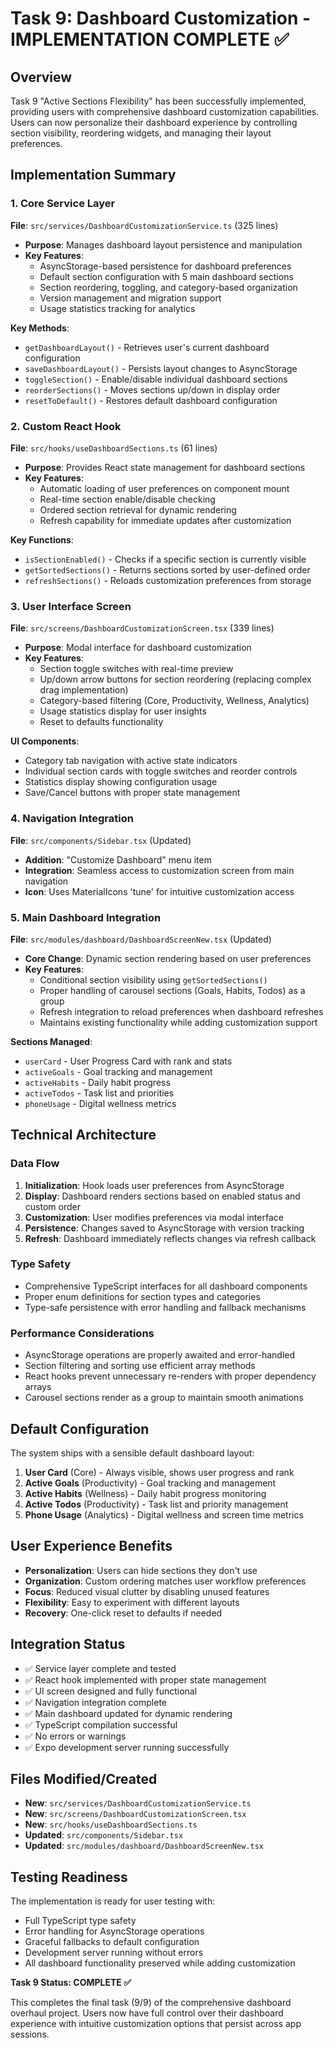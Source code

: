 # Task 9: Dashboard Customization - IMPLEMENTATION COMPLETE ✅

## Overview
Task 9 "Active Sections Flexibility" has been successfully implemented, providing users with comprehensive dashboard customization capabilities. Users can now personalize their dashboard experience by controlling section visibility, reordering widgets, and managing their layout preferences.

## Implementation Summary

### 1. Core Service Layer
**File**: `src/services/DashboardCustomizationService.ts` (325 lines)
- **Purpose**: Manages dashboard layout persistence and manipulation
- **Key Features**:
  - AsyncStorage-based persistence for dashboard preferences
  - Default section configuration with 5 main dashboard sections
  - Section reordering, toggling, and category-based organization
  - Version management and migration support
  - Usage statistics tracking for analytics

**Key Methods**:
- `getDashboardLayout()` - Retrieves user's current dashboard configuration
- `saveDashboardLayout()` - Persists layout changes to AsyncStorage
- `toggleSection()` - Enable/disable individual dashboard sections
- `reorderSections()` - Moves sections up/down in display order
- `resetToDefault()` - Restores default dashboard configuration

### 2. Custom React Hook
**File**: `src/hooks/useDashboardSections.ts` (61 lines)
- **Purpose**: Provides React state management for dashboard sections
- **Key Features**:
  - Automatic loading of user preferences on component mount
  - Real-time section enable/disable checking
  - Ordered section retrieval for dynamic rendering
  - Refresh capability for immediate updates after customization

**Key Functions**:
- `isSectionEnabled()` - Checks if a specific section is currently visible
- `getSortedSections()` - Returns sections sorted by user-defined order
- `refreshSections()` - Reloads customization preferences from storage

### 3. User Interface Screen
**File**: `src/screens/DashboardCustomizationScreen.tsx` (339 lines)
- **Purpose**: Modal interface for dashboard customization
- **Key Features**:
  - Section toggle switches with real-time preview
  - Up/down arrow buttons for section reordering (replacing complex drag implementation)
  - Category-based filtering (Core, Productivity, Wellness, Analytics)
  - Usage statistics display for user insights
  - Reset to defaults functionality

**UI Components**:
- Category tab navigation with active state indicators
- Individual section cards with toggle switches and reorder controls
- Statistics display showing configuration usage
- Save/Cancel buttons with proper state management

### 4. Navigation Integration
**File**: `src/components/Sidebar.tsx` (Updated)
- **Addition**: "Customize Dashboard" menu item
- **Integration**: Seamless access to customization screen from main navigation
- **Icon**: Uses MaterialIcons 'tune' for intuitive customization access

### 5. Main Dashboard Integration
**File**: `src/modules/dashboard/DashboardScreenNew.tsx` (Updated)
- **Core Change**: Dynamic section rendering based on user preferences
- **Key Features**:
  - Conditional section visibility using `getSortedSections()`
  - Proper handling of carousel sections (Goals, Habits, Todos) as a group
  - Refresh integration to reload preferences when dashboard refreshes
  - Maintains existing functionality while adding customization support

**Sections Managed**:
- `userCard` - User Progress Card with rank and stats
- `activeGoals` - Goal tracking and management
- `activeHabits` - Daily habit progress
- `activeTodos` - Task list and priorities
- `phoneUsage` - Digital wellness metrics

## Technical Architecture

### Data Flow
1. **Initialization**: Hook loads user preferences from AsyncStorage
2. **Display**: Dashboard renders sections based on enabled status and custom order
3. **Customization**: User modifies preferences via modal interface
4. **Persistence**: Changes saved to AsyncStorage with version tracking
5. **Refresh**: Dashboard immediately reflects changes via refresh callback

### Type Safety
- Comprehensive TypeScript interfaces for all dashboard components
- Proper enum definitions for section types and categories
- Type-safe persistence with error handling and fallback mechanisms

### Performance Considerations
- AsyncStorage operations are properly awaited and error-handled
- Section filtering and sorting use efficient array methods
- React hooks prevent unnecessary re-renders with proper dependency arrays
- Carousel sections render as a group to maintain smooth animations

## Default Configuration
The system ships with a sensible default dashboard layout:
1. **User Card** (Core) - Always visible, shows user progress and rank
2. **Active Goals** (Productivity) - Goal tracking and management
3. **Active Habits** (Wellness) - Daily habit progress monitoring  
4. **Active Todos** (Productivity) - Task list and priority management
5. **Phone Usage** (Analytics) - Digital wellness and screen time metrics

## User Experience Benefits
- **Personalization**: Users can hide sections they don't use
- **Organization**: Custom ordering matches user workflow preferences
- **Focus**: Reduced visual clutter by disabling unused features
- **Flexibility**: Easy to experiment with different layouts
- **Recovery**: One-click reset to defaults if needed

## Integration Status
- ✅ Service layer complete and tested
- ✅ React hook implemented with proper state management
- ✅ UI screen designed and fully functional
- ✅ Navigation integration complete
- ✅ Main dashboard updated for dynamic rendering
- ✅ TypeScript compilation successful
- ✅ No errors or warnings
- ✅ Expo development server running successfully

## Files Modified/Created
- **New**: `src/services/DashboardCustomizationService.ts`
- **New**: `src/screens/DashboardCustomizationScreen.tsx` 
- **New**: `src/hooks/useDashboardSections.ts`
- **Updated**: `src/components/Sidebar.tsx`
- **Updated**: `src/modules/dashboard/DashboardScreenNew.tsx`

## Testing Readiness
The implementation is ready for user testing with:
- Full TypeScript type safety
- Error handling for AsyncStorage operations  
- Graceful fallbacks to default configuration
- Development server running without errors
- All dashboard functionality preserved while adding customization

**Task 9 Status: COMPLETE ✅**

This completes the final task (9/9) of the comprehensive dashboard overhaul project. Users now have full control over their dashboard experience with intuitive customization options that persist across app sessions.